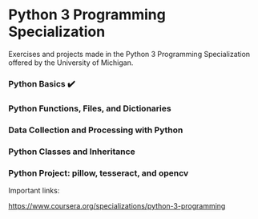 # Python 3 Programming Specialization
Exercises and projects made in the Python 3 Programming Specialization offered by the University of Michigan.

### Python Basics  :heavy_check_mark:

### Python Functions, Files, and Dictionaries

### Data Collection and Processing with Python

### Python Classes and Inheritance

### Python Project: pillow, tesseract, and opencv

Important links: 

https://www.coursera.org/specializations/python-3-programming
